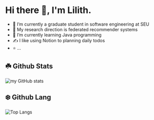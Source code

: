 # Hi there 👋, I'm Lilith.

- 🔭 I’m currently a graduate student in software engineering at SEU 
- 🤔 My research direction is federated recommender systems
- 🌱 I’m currently learning Java programming
- ✍ I like using Notion to planning daily todos
- ⭐ ...

## ☘️ Github Stats
![my GitHub stats](https://github-readme-stats.vercel.app/api?username=LilithHC&show_icons=true&theme=tokyonight)

## ❄️ Github Lang
![Top Langs](https://github-readme-stats.vercel.app/api/top-langs/?username=LilithHC&layout=compact&theme=tokyonight)

<!--✨⭐❄️☘️-->
<!--
**LilithHC/LilithHC** is a ✨ _special_ ✨ repoitory because its `README.md` (this file) appears on your GitHub profile.

Here are some ideas to get you started:

- 🔭 I’m currently working on ...
- 🌱 I’m currently learning ...
- 👯 I’m looking to collaborate on ...
- 🤔 I’m looking for help with ...
- 💬 Ask me about ...
- 📫 How to reach me: ...
- 😄 Pronouns: ...
- ⚡ Fun fact: ...
-->
